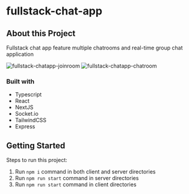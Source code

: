 # fullstack-chat-app

## About this Project

Fullstack chat app feature multiple chatrooms and real-time group chat application

![fullstack-chatapp-joinroom](https://user-images.githubusercontent.com/48294756/152952632-46b50604-ee82-4512-a956-f89a33a56bbc.png)
![fullstack-chatapp-chatroom](https://user-images.githubusercontent.com/48294756/152952528-d60738a8-0c05-49f1-b025-75a05e1d0578.png)


### Built with
- Typescript
- React
- NextJS
- Socket.io
- TailwindCSS
- Express


## Getting Started

Steps to run this project:

1. Run `npm i` command in both client and server directories
2. Run `npm run start` command in server directories
3. Run `npm run start` command in client directories
